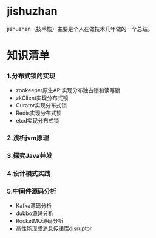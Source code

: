 # jishuzhan

jishuzhan（技术栈）主要是个人在做技术几年做的一个总结。

# 知识清单
### 1.分布式锁的实现
- zookeeper原生API实现分布独占锁和读写锁
- zkClient实现分布式锁
- Curator实现分布式锁
- Redis实现分布式锁
- etcd实现分布式锁

### 2.浅析jvm原理

### 3.探究Java并发

### 4.设计模式实践

### 5.中间件源码分析
- Kafka源码分析
- dubbo源码分析
- RocketMQ源码分析
- 高性能现成消息传递库disruptor
